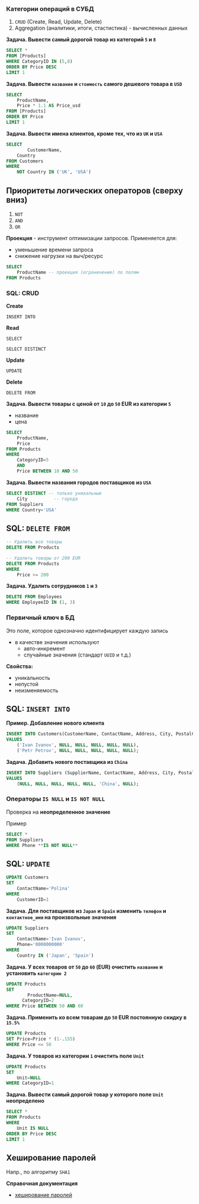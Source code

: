 ### Категории операций в СУБД

1. `CRUD` (Create, Read, Update, Delete)
2. Aggregation (аналитики, итоги, стастистика) - вычисленных данных

**Задача. Вывести самый дорогой товар из категорий `5` и `8`**

```sql
SELECT *  
FROM [Products] 
WHERE CategoryID IN (5,8) 
ORDER BY Price DESC 
LIMIT 1
```

**Задача. Вывести `название` и `стоимость` самого дешевого товара в `USD`**

```sql
SELECT
	ProductName,
	Price * 1.1 AS Price_usd
FROM [Products]
ORDER BY Price
LIMIT 1
```

**Задача. Вывести имена клиентов, кроме тех, что из `UK` и `USA`**

```sql
SELECT
		CustomerName,
    Country
FROM Customers
WHERE
	NOT Country IN ('UK', 'USA')
```

## Приоритеты логических операторов (сверху вниз)

1. `NOT`
2. `AND`
3. `OR`

**Проекция** - инструмент оптимизации запросов. Применяется для:

- уменьшение времени запроса
- снижение нагрузки на выч/ресурс

```sql
SELECT
	ProductName -- проекция (ограничение) по полям
FROM Products
```

### SQL: CRUD

**Create**

`INSERT INTO`

**Read**

`SELECT`

`SELECT DISTINCT`

**Update**

`UPDATE`

**Delete**

`DELETE FROM`

**Задача. Вывести товары с ценой от `10` до `50` EUR из категории `5`**

- название
- цена

```sql
SELECT
	ProductName,
	Price
FROM Products
WHERE
	CategoryID=5
	AND
	Price BETWEEN 10 AND 50
```

**Задача. Вывести названия городов поставщиков из `USA`**

```sql
SELECT DISTINCT -- только уникальные
	City          -- города
FROM Suppliers
WHERE Country='USA'
```

## SQL: `DELETE FROM`

```sql
-- Удалить все товары
DELETE FROM Products

-- Удалить товары от 200 EUR
DELETE FROM Products
WHERE
	Price >= 200
```

**Задача. Удалить сотрудников `1` и `3`**

```sql
DELETE FROM Employees
WHERE EmployeeID IN (1, 3)
```

### Первичный ключ в БД

Это поле, которое однозначно идентифицирует каждую запись

- в качестве значения используют
    - авто-инкремент
    - случайные значения (стандарт `UUID` и т.д.)

**Свойства:**

- уникальность
- непустой
- неизменяемость

## SQL: `INSERT INTO`

**Пример. Добавление нового клиента**

```sql
INSERT INTO Customers(CustomerName, ContactName, Address, City, PostalCode, Country)
VALUES
	('Ivan Ivanov', NULL, NULL, NULL, NULL, NULL),
	('Petr Petrov', NULL, NULL, NULL, NULL, NULL);
```

**Задача. Добавить нового поставщика из `China`**

```sql
INSERT INTO Suppliers (SupplierName, ContactName, Address, City, PostalCode, Country, Phone)
VALUES 
	(NULL, NULL, NULL, NULL, NULL, 'China', NULL);
```

### Операторы `IS NULL` и `IS NOT NULL`

Проверка на **неопределенное значение**

Пример

```sql
SELECT *
FROM Suppliers
WHERE Phone **IS NOT NULL**
```

## SQL: `UPDATE`

```sql
UPDATE Customers
SET
	ContactName='Polina'
WHERE 
	CustomerID=1
```

**Задача. Для поставщиков из `Japan` и `Spain` изменить `телефон` и `контактное_имя` на произвольные значения**

```sql
UPDATE Suppliers
SET
	ContactName='Ivan Ivanov',
	Phone='0000000000'
WHERE
	Country IN ('Japan', 'Spain')
```

**Задача. У всех товаров от `50` до `60` (EUR) очистить `название` и установить `категорию 2`**

```sql
UPDATE Products
SET
		ProductName=NULL,
	  CategoryID=2
WHERE Price BETWEEN 50 AND 60
```

**Задача. Применить ко всем товарам до `50` EUR постоянную скидку в `15.5%`**

```sql
UPDATE Products
SET Price=Price * (1-.155)
WHERE Price <= 50
```

**Задача. У товаров из категории `1` очистить поле `Unit`**

```sql
UPDATE Products
SET
	Unit=NULL
WHERE CategoryID=1
```

**Задача. Вывести самый дорогой товар у которого поле `Unit` неопределено**

```sql
SELECT *
FROM Products
WHERE
	Unit IS NULL
ORDER BY Price DESC
LIMIT 1
```

## Хеширование паролей

Напр., по алгоритму `SHA1`


**Справочная документация**

- [хеширование паролей](https://www.kaspersky.ru/blog/the-wonders-of-hashing/3633/)